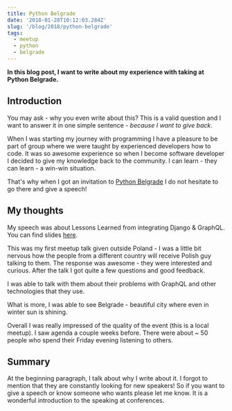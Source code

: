 ```yaml
---
title: Python Belgrade
date: '2018-01-28T10:12:03.284Z'
slug: '/blog/2018/python-belgrade'
tags:
  - meetup
  - python
  - belgrade
---
```


**In this blog post, I want to write about my experience with taking at Python Belgrade.**

## Introduction

You may ask - why you even write about this? This is a valid question and I want to answer it in one
simple sentence - _because I want to give back_.

When I was starting my journey with programming I have a pleasure to be part of group where we were
taught by experienced developers how to code. It was so awesome experience so when I become software
developer I decided to give my knowledge back to the community. I can learn - they can learn - a win-win
situation.

That's why when I got an invitation to [Python Belgrade](http://pythonbelgrade.com/) I do not hesitate
to go there and give a speech!

## My thoughts

My speech was about Lessons Learned from integrating Django & GraphQL. You can find slides
[here](https://speakerdeck.com/krzysztofzuraw/lessons-learned-from-integrating-django-and-graphql).

This was my first meetup talk given outside Poland - I was a little bit nervous how the people from
a different country will receive Polish guy talking to them. The response was awesome - they were interested
and curious. After the talk I got quite a few questions and good feedback.

I was able to talk with them about their problems with GraphQL and other technologies that they use.

What is more, I was able to see Belgrade - beautiful city where even in winter sun is shining.

Overall I was really impressed of the quality of the event (this is a local meetup). I saw agenda
a couple weeks before. There were about ~ 50 people who spend their Friday evening listening to others.

## Summary

At the beginning paragraph, I talk about why I write about it. I forgot to mention that they are
constantly looking for new speakers! So if you want to give a speech or know someone who wants please
let me know. It is a wonderful introduction to the speaking at conferences.
